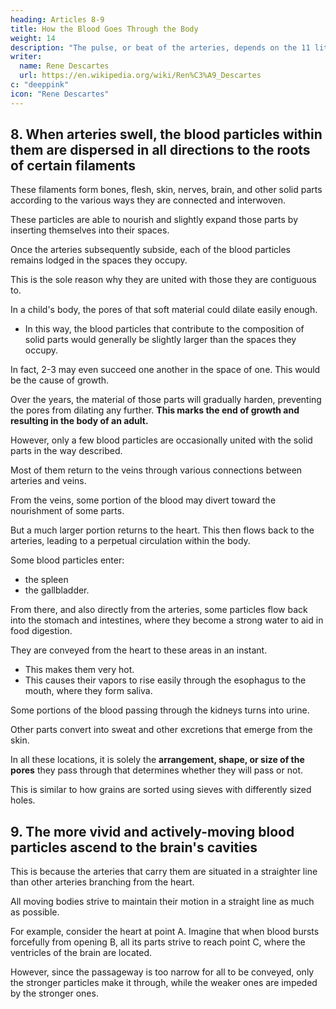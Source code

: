 ```yaml
---
heading: Articles 8-9
title: How the Blood Goes Through the Body
weight: 14
description: "The pulse, or beat of the arteries, depends on the 11 little skins"
writer:
  name: Rene Descartes
  url: https://en.wikipedia.org/wiki/Ren%C3%A9_Descartes
c: "deeppink"
icon: "Rene Descartes"
---
```



## 8. When arteries swell, the blood particles within them are dispersed in all directions to the roots of certain filaments

These filaments form bones, flesh, skin, nerves, brain, and other solid parts according to the various ways they are connected and interwoven. 

These particles are able to nourish and slightly expand those parts by inserting themselves into their spaces. 

Once the arteries subsequently subside, each of the blood particles remains lodged in the spaces they occupy.

This is the sole reason why they are united with those they are contiguous to.

In a child's body, the pores of that soft material could dilate easily enough.
- In this way, the blood particles that contribute to the composition of solid parts would generally be slightly larger than the spaces they occupy.

In fact, 2-3 may even succeed one another in the space of one. This would be the cause of growth. 

Over the years, the material of those parts will gradually harden, preventing the pores from dilating any further. **This marks the end of growth and resulting in the body of an adult.**

However, only a few blood particles are occasionally united with the solid parts in the way described. 

Most of them return to the veins through various connections between arteries and veins. 

From the veins, some portion of the blood may divert toward the nourishment of some parts.

But a much larger portion returns to the heart. This then flows back to the arteries, leading to a perpetual circulation within the body.

Some blood particles enter:
- the spleen 
- the gallbladder.

From there, and also directly from the arteries, some particles flow back into the stomach and intestines, where they become a strong water to aid in food digestion. 

They are conveyed from the heart to these areas in an instant.
- This makes them very hot.
- This causes their vapors to rise easily through the esophagus to the mouth, where they form saliva. 

Some portions of the blood passing through the kidneys turns into urine.

Other parts convert into sweat and other excretions that emerge from the skin. 

In all these locations, it is solely the **arrangement, shape, or size of the pores** they pass through that determines whether they will pass or not. 

<!-- some are allowed to pass while others are prevented from flowing out, just -->

This is similar to how grains are sorted using sieves with differently sized holes.



## 9. The more vivid and actively-moving blood particles ascend to the brain's cavities

This is because the arteries that carry them are situated in a straighter line than other arteries branching from the heart.

All moving bodies strive to maintain their motion in a straight line as much as possible.

For example, consider the heart at point A. Imagine that when blood bursts forcefully from opening B, all its parts strive to reach point C, where the ventricles of the brain are located. 

However, since the passageway is too narrow for all to be conveyed, only the stronger particles make it through, while the weaker ones are impeded by the stronger ones.

